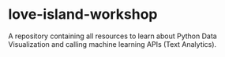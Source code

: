 # love-island-workshop
A repository containing all resources to learn about Python Data Visualization and calling machine learning APIs (Text Analytics). 
